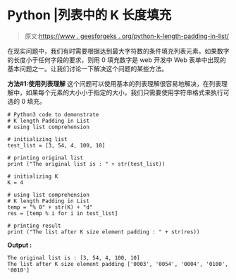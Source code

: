 # Python |列表中的 K 长度填充

> 原文:[https://www . geesforgeks . org/python-k-length-padding-in-list/](https://www.geeksforgeeks.org/python-k-length-padding-in-list/)

在现实问题中，我们有时需要根据达到最大字符数的条件填充列表元素。如果数字的长度小于任何字段的要求，则用 0 填充数字是 web 开发中 Web 表单中出现的基本问题之一。让我们讨论一下解决这个问题的某些方法。

**方法#1:使用列表理解**
这个问题可以使用基本的列表理解很容易地解决，在列表理解中，如果每个元素的大小小于指定的大小，我们只需要使用字符串格式来执行可选的 0 填充。

```
# Python3 code to demonstrate 
# K length Padding in List
# using list comprehension

# initializing list 
test_list = [3, 54, 4, 100, 10]

# printing original list
print ("The original list is : " + str(test_list))

# initializing K 
K = 4

# using list comprehension
# K length Padding in List
temp = "% 0" + str(K) + "d"
res = [temp % i for i in test_list]

# printing result 
print ("The list after K size element padding : " + str(res))
```

**Output :**

```
The original list is : [3, 54, 4, 100, 10]
The list after K size element padding ['0003', '0054', '0004', '0100', '0010']

```
